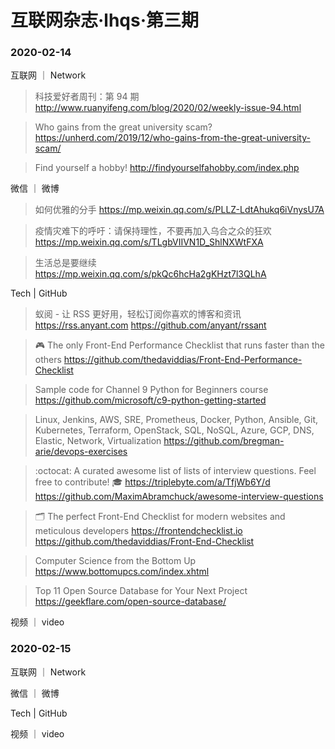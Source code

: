 # 互联网杂志·lhqs·第三期


### 2020-02-14

互联网 ｜ Network

> 科技爱好者周刊：第 94 期 http://www.ruanyifeng.com/blog/2020/02/weekly-issue-94.html

> Who gains from the great university scam? https://unherd.com/2019/12/who-gains-from-the-great-university-scam/

> Find yourself a hobby! http://findyourselfahobby.com/index.php



微信 ｜ 微博

>  如何优雅的分手 https://mp.weixin.qq.com/s/PLLZ-LdtAhukq6iVnysU7A

>  疫情灾难下的呼吁：请保持理性，不要再加入乌合之众的狂欢 https://mp.weixin.qq.com/s/TLgbVIIVN1D_ShlNXWtFXA

> 生活总是要继续 https://mp.weixin.qq.com/s/pkQc6hcHa2gKHzt7l3QLhA



Tech | GitHub
>  蚁阅 - 让 RSS 更好用，轻松订阅你喜欢的博客和资讯 https://rss.anyant.com   https://github.com/anyant/rssant

> 🎮 The only Front-End Performance Checklist that runs faster than the others https://github.com/thedaviddias/Front-End-Performance-Checklist

> Sample code for Channel 9 Python for Beginners course  https://github.com/microsoft/c9-python-getting-started

> Linux, Jenkins, AWS, SRE, Prometheus, Docker, Python, Ansible, Git, Kubernetes, Terraform, OpenStack, SQL, NoSQL, Azure, GCP, DNS, Elastic, Network, Virtualization https://github.com/bregman-arie/devops-exercises

> :octocat: A curated awesome list of lists of interview questions. Feel free to contribute! 🎓 https://triplebyte.com/a/TfjWb6Y/d https://github.com/MaximAbramchuck/awesome-interview-questions

> 🗂 The perfect Front-End Checklist for modern websites and meticulous developers https://frontendchecklist.io  https://github.com/thedaviddias/Front-End-Checklist

> Computer Science from the Bottom Up https://www.bottomupcs.com/index.xhtml

> Top 11 Open Source Database for Your Next Project https://geekflare.com/open-source-database/



视频 ｜ video

> 



### 2020-02-15

互联网 ｜ Network

> 

微信 ｜ 微博

>  



Tech | GitHub
> 

> 

视频 ｜ video

> 



